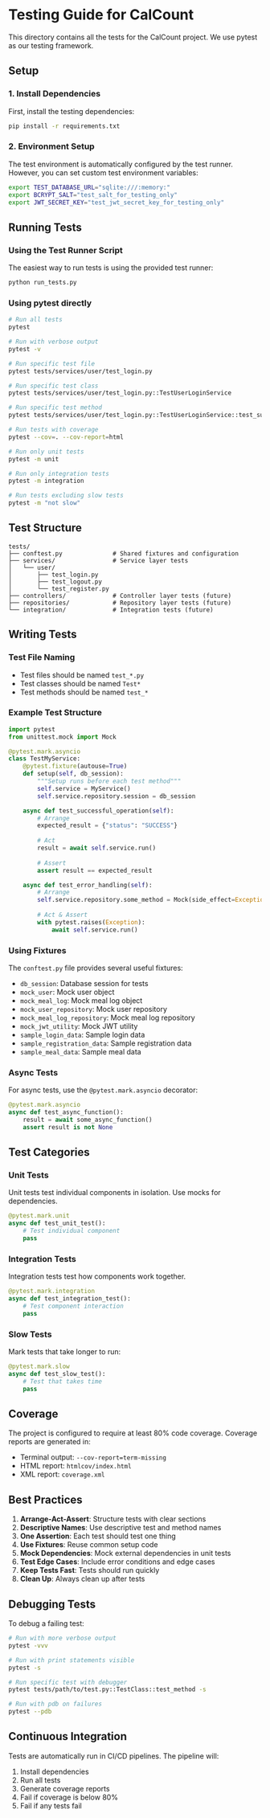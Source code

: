 # Testing Guide for CalCount

This directory contains all the tests for the CalCount project. We use pytest as our testing framework.

## Setup

### 1. Install Dependencies

First, install the testing dependencies:

```bash
pip install -r requirements.txt
```

### 2. Environment Setup

The test environment is automatically configured by the test runner. However, you can set custom test environment variables:

```bash
export TEST_DATABASE_URL="sqlite:///:memory:"
export BCRYPT_SALT="test_salt_for_testing_only"
export JWT_SECRET_KEY="test_jwt_secret_key_for_testing_only"
```

## Running Tests

### Using the Test Runner Script

The easiest way to run tests is using the provided test runner:

```bash
python run_tests.py
```

### Using pytest directly

```bash
# Run all tests
pytest

# Run with verbose output
pytest -v

# Run specific test file
pytest tests/services/user/test_login.py

# Run specific test class
pytest tests/services/user/test_login.py::TestUserLoginService

# Run specific test method
pytest tests/services/user/test_login.py::TestUserLoginService::test_successful_login

# Run tests with coverage
pytest --cov=. --cov-report=html

# Run only unit tests
pytest -m unit

# Run only integration tests
pytest -m integration

# Run tests excluding slow tests
pytest -m "not slow"
```

## Test Structure

```
tests/
├── conftest.py              # Shared fixtures and configuration
├── services/                # Service layer tests
│   └── user/
│       ├── test_login.py
│       ├── test_logout.py
│       └── test_register.py
├── controllers/             # Controller layer tests (future)
├── repositories/            # Repository layer tests (future)
└── integration/             # Integration tests (future)
```

## Writing Tests

### Test File Naming

- Test files should be named `test_*.py`
- Test classes should be named `Test*`
- Test methods should be named `test_*`

### Example Test Structure

```python
import pytest
from unittest.mock import Mock

@pytest.mark.asyncio
class TestMyService:
    @pytest.fixture(autouse=True)
    def setup(self, db_session):
        """Setup runs before each test method"""
        self.service = MyService()
        self.service.repository.session = db_session

    async def test_successful_operation(self):
        # Arrange
        expected_result = {"status": "SUCCESS"}
        
        # Act
        result = await self.service.run()
        
        # Assert
        assert result == expected_result

    async def test_error_handling(self):
        # Arrange
        self.service.repository.some_method = Mock(side_effect=Exception("Error"))
        
        # Act & Assert
        with pytest.raises(Exception):
            await self.service.run()
```

### Using Fixtures

The `conftest.py` file provides several useful fixtures:

- `db_session`: Database session for tests
- `mock_user`: Mock user object
- `mock_meal_log`: Mock meal log object
- `mock_user_repository`: Mock user repository
- `mock_meal_log_repository`: Mock meal log repository
- `mock_jwt_utility`: Mock JWT utility
- `sample_login_data`: Sample login data
- `sample_registration_data`: Sample registration data
- `sample_meal_data`: Sample meal data

### Async Tests

For async tests, use the `@pytest.mark.asyncio` decorator:

```python
@pytest.mark.asyncio
async def test_async_function():
    result = await some_async_function()
    assert result is not None
```

## Test Categories

### Unit Tests

Unit tests test individual components in isolation. Use mocks for dependencies.

```python
@pytest.mark.unit
async def test_unit_test():
    # Test individual component
    pass
```

### Integration Tests

Integration tests test how components work together.

```python
@pytest.mark.integration
async def test_integration_test():
    # Test component interaction
    pass
```

### Slow Tests

Mark tests that take longer to run:

```python
@pytest.mark.slow
async def test_slow_test():
    # Test that takes time
    pass
```

## Coverage

The project is configured to require at least 80% code coverage. Coverage reports are generated in:

- Terminal output: `--cov-report=term-missing`
- HTML report: `htmlcov/index.html`
- XML report: `coverage.xml`

## Best Practices

1. **Arrange-Act-Assert**: Structure tests with clear sections
2. **Descriptive Names**: Use descriptive test and method names
3. **One Assertion**: Each test should test one thing
4. **Use Fixtures**: Reuse common setup code
5. **Mock Dependencies**: Mock external dependencies in unit tests
6. **Test Edge Cases**: Include error conditions and edge cases
7. **Keep Tests Fast**: Tests should run quickly
8. **Clean Up**: Always clean up after tests

## Debugging Tests

To debug a failing test:

```bash
# Run with more verbose output
pytest -vvv

# Run with print statements visible
pytest -s

# Run specific test with debugger
pytest tests/path/to/test.py::TestClass::test_method -s

# Run with pdb on failures
pytest --pdb
```

## Continuous Integration

Tests are automatically run in CI/CD pipelines. The pipeline will:

1. Install dependencies
2. Run all tests
3. Generate coverage reports
4. Fail if coverage is below 80%
5. Fail if any tests fail 